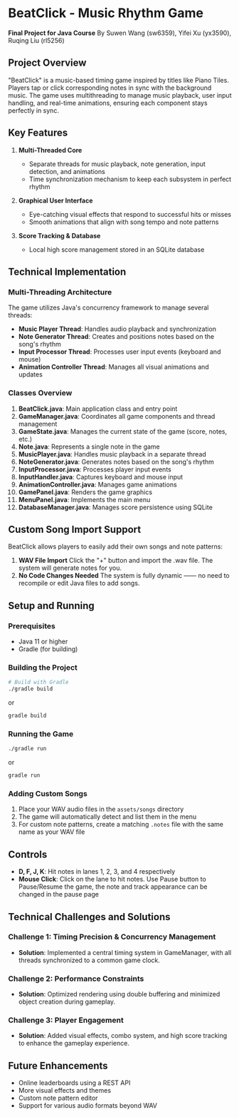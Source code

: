 # BeatClick - Music Rhythm Game

**Final Project for Java Course**
By Suwen Wang (sw6359), Yifei Xu (yx3590), Ruqing Liu (rl5256)

## Project Overview

"BeatClick" is a music-based timing game inspired by titles like Piano Tiles. Players tap or click corresponding notes in sync with the background music. The game uses multithreading to manage music playback, user input handling, and real-time animations, ensuring each component stays perfectly in sync.

## Key Features

1. **Multi-Threaded Core**

   * Separate threads for music playback, note generation, input detection, and animations
   * Time synchronization mechanism to keep each subsystem in perfect rhythm
2. **Graphical User Interface**

   * Eye-catching visual effects that respond to successful hits or misses
   * Smooth animations that align with song tempo and note patterns
3. **Score Tracking & Database**

   * Local high score management stored in an SQLite database

## Technical Implementation

### Multi-Threading Architecture

The game utilizes Java's concurrency framework to manage several threads:

- **Music Player Thread**: Handles audio playback and synchronization
- **Note Generator Thread**: Creates and positions notes based on the song's rhythm
- **Input Processor Thread**: Processes user input events (keyboard and mouse)
- **Animation Controller Thread**: Manages all visual animations and updates

### Classes Overview

1. **BeatClick.java**: Main application class and entry point
2. **GameManager.java**: Coordinates all game components and thread management
3. **GameState.java**: Manages the current state of the game (score, notes, etc.)
4. **Note.java**: Represents a single note in the game
5. **MusicPlayer.java**: Handles music playback in a separate thread
6. **NoteGenerator.java**: Generates notes based on the song's rhythm
7. **InputProcessor.java**: Processes player input events
8. **InputHandler.java**: Captures keyboard and mouse input
9. **AnimationController.java**: Manages game animations
10. **GamePanel.java**: Renders the game graphics
11. **MenuPanel.java**: Implements the main menu
12. **DatabaseManager.java**: Manages score persistence using SQLite

## Custom Song Import Support

BeatClick allows players to easily add their own songs and note patterns:

1. **WAV File Import**
   Click the "+" button and import the .wav file. The system will generate notes for you.
3. **No Code Changes Needed**
   The system is fully dynamic —— no need to recompile or edit Java files to add songs.

## Setup and Running

### Prerequisites

- Java 11 or higher
- Gradle (for building)

### Building the Project

```bash
# Build with Gradle
./gradle build
```
or
```bash
gradle build
```

### Running the Game

```bash
./gradle run
```
or
```bash
gradle run
```


### Adding Custom Songs

1. Place your WAV audio files in the `assets/songs` directory
2. The game will automatically detect and list them in the menu
3. For custom note patterns, create a matching `.notes` file with the same name as your WAV file

## Controls

- **D, F, J, K**: Hit notes in lanes 1, 2, 3, and 4 respectively
- **Mouse Click**: Click on the lane to hit notes. Use Pause button to Pause/Resume the game, the note and track appearance can be changed in the pause page

## Technical Challenges and Solutions

### Challenge 1: Timing Precision & Concurrency Management

- **Solution**: Implemented a central timing system in GameManager, with all threads synchronized to a common game clock.

### Challenge 2: Performance Constraints

- **Solution**: Optimized rendering using double buffering and minimized object creation during gameplay.

### Challenge 3: Player Engagement

- **Solution**: Added visual effects, combo system, and high score tracking to enhance the gameplay experience.

## Future Enhancements

- Online leaderboards using a REST API
- More visual effects and themes
- Custom note pattern editor
- Support for various audio formats beyond WAV
